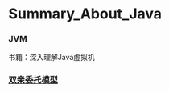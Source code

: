 # Summary_About_Java


### JVM

 书籍：深入理解Java虚拟机



### [双亲委托模型](http://blog.csdn.net/u011080472/article/details/51332866)





